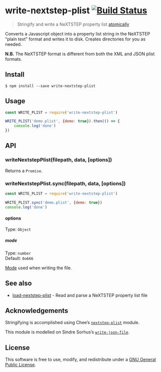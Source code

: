 # write-nextstep-plist [![Build Status](https://travis-ci.org/delucis/write-nextstep-plist.svg?branch=master)](https://travis-ci.org/delucis/write-nextstep-plist)

> Stringify and write a NeXTSTEP property list [atomically](https://github.com/npm/write-file-atomic)

Converts a Javascript object into a property list string in the NeXTSTEP “plain text” format and writes it to disk. Creates directories for you as needed.

**N.B.** The NeXTSTEP format is different from both the XML and JSON plist formats.


## Install

```
$ npm install --save write-nextstep-plist
```


## Usage

```js
const WRITE_PLIST = require('write-nextstep-plist')

WRITE_PLIST('demo.plist', {demo: true}).then(() => {
	console.log('done')
})
```


## API

### writeNextstepPlist(filepath, data, [options])

Returns a `Promise`.

### writeNextstepPlist.sync(filepath, data, [options])

```js
const WRITE_PLIST = require('write-nextstep-plist')

WRITE_PLIST.sync('demo.plist', {demo: true})
console.log('done')
```

#### options

Type: `Object`

##### mode

Type: `number`<br>
Default: `0o666`

[Mode](https://en.wikipedia.org/wiki/File_system_permissions#Numeric_notation) used when writing the file.


## See also

- [load-nextstep-plist](https://github.com/delucis/load-nextstep-plist) - Read and parse a NeXTSTEP property list file

## Acknowledgements

Stringifying is accomplished using Chee’s [`nextstep-plist`](https://www.npmjs.com/package/nextstep-plist) module.

This module is modelled on Sindre Sorhus’s [`write-json-file`](https://github.com/sindresorhus/write-json-file).

## License

This software is free to use, modify, and redistribute under a [GNU General Public License](http://www.gnu.org/licenses/gpl-3.0.txt).
